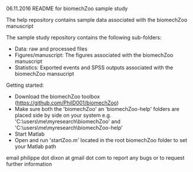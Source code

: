 06.11.2016 README for biomechZoo sample study

The help repository contains sample data associated with the biomechZoo manuscript

The sample study repository contains the following sub-folders:
- Data: raw and processed files
- Figures/manuscript: The figures associated with the biomechZoo manuscript
- Statistics: Exported events and SPSS outputs associated with the biomechZoo mansucript  


Getting started: 
- Download the biomechZoo toolbox (https://github.com/PhilD001/biomechZoo)
- Make sure both the 'biomechZoo' an 'biomechZoo-help' folders are placed side by side on your system
e.g. 'C:\users\me\myresearch\biomechZoo' and 'C:\users\me\myresearch\biomechZoo-help'
- Start Matlab 
- Open and run 'startZoo.m' located in the root biomechZoo folder to set your Matlab path

email philippe dot dixon at gmail dot com to report any bugs or to request further information

